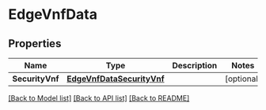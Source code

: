 # EdgeVnfData

## Properties

Name | Type | Description | Notes
------------ | ------------- | ------------- | -------------
**SecurityVnf** | [**EdgeVnfDataSecurityVnf**](edge_vnf_data_securityVnf.md) |  | [optional] 

[[Back to Model list]](../README.md#documentation-for-models) [[Back to API list]](../README.md#documentation-for-api-endpoints) [[Back to README]](../README.md)


